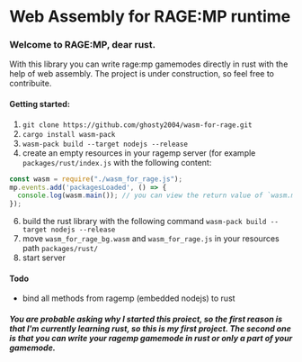 # Web Assembly for RAGE:MP runtime
### Welcome to RAGE:MP, dear rust.

With this library you can write rage:mp gamemodes directly in rust with the help of web assembly.
The project is under construction, so feel free to contribuite.

#### Getting started:
1. `git clone https://github.com/ghosty2004/wasm-for-rage.git`
2. `cargo install wasm-pack`
3. `wasm-pack build --target nodejs --release`
5. create an empty resources in your ragemp server (for example `packages/rust/index.js` with the following content:
```js
const wasm = require("./wasm_for_rage.js");
mp.events.add('packagesLoaded', () => {
  console.log(wasm.main()); // you can view the return value of `wasm.main()` from `/src/lib.rs` (it return a String)
});
```
6. build the rust library with the following command `wasm-pack build --target nodejs --release`
7. move `wasm_for_rage_bg.wasm` and `wasm_for_rage.js` in your resources path `packages/rust/`
8. start server

#### Todo
- bind all methods from ragemp (embedded nodejs) to rust

##### You are probable asking why I started this proiect, so the first reason is that I'm currently learning rust, so this is my first project. The second one is that you can write your ragemp gamemode in rust or only a part of your gamemode.

